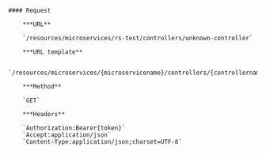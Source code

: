     #### Request

        ***URL**

        `/resources/microservices/rs-test/controllers/unknown-controller`

        ***URL template**

        `/resources/microservices/{microservicename}/controllers/{controllername}`

        ***Method**

        `GET`

        ***Headers**

        `Authorization:Bearer{token}`
        `Accept:application/json`
        `Content-Type:application/json;charset=UTF-8`
